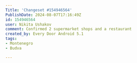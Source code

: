 ```yaml
---
Title: 'Changeset #154946564'
PublishDate: 2024-08-07T17:16:49Z
id: 154946564
user: Nikita Ushakov
comment: Confirmed 2 supermarket shops and a restaurant
created_by: Every Door Android 5.1
tags:
- Montenegro
- Budva

---
```

